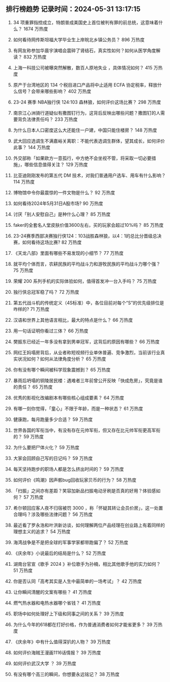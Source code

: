 
## 排行榜趋势 记录时间：2024-05-31 13:17:15
  
  1. 34 项重罪指控成立，特朗普成美国史上首位被判有罪的前总统，这意味着什么？ 1674 万热度
    
  2. 如何看待网传斯坦福大学毕业生上岸皖北乡镇公务员？ 896 万热度
    
  3. 有网友称参加华晨宇演唱会震碎了肾结石，真实性如何？如何从医学角度解读？ 832 万热度
    
  4. 上海一科技公司被曝突然解散，数百人原地失业 ，具体情况如何？ 415 万热度
    
  5. 原产于台湾地区的 134 个税目进口产品将中止适用 ECFA 协定税率，释放什么信号？会带来哪些影响？ 402 万热度
    
  6. 23-24 赛季 NBA独行侠 124:103 森林狼，如何评价这场比赛？ 298 万热度
    
  7. 南京江心洲骑行道疑似有撒图钉行为，这背后反映出哪些问题？撒图钉的人需要背负法律责任吗？ 233 万热度
    
  8. 为什么日本人口密度这么大还能住一户建，中国只能住楼房？ 148 万热度
    
  9. 武大回应选调生不满嘉峪关离职：不能代表选调生群体，望其成长，如何评价此事？ 144 万热度
    
  10. 外交部称「如果欧方一意孤行，中方绝不会坐视不管，将采取一切必要措施」，哪些信息值得关注？ 129 万热度
    
  11. 比亚迪刚刚发布的第五代 DM 技术，对我们普通用户选车、用车有什么影响？ 114 万热度
    
  12. 博物馆中令你最震惊的一件文物是什么？ 92 万热度
    
  13. 如何看待2024年5月31日A股市场? 90 万热度
    
  14. 讨厌「别人安慰自己」是种什么心理？ 85 万热度
    
  15. faker的全套名人堂皮肤价值3600左右，买的玩家会超过10%吗？ 85 万热度
    
  16. 23-24赛季西部决赛独行侠124：103战胜森林狼，以4：1的总比分晋级总决赛，如何看待这场比赛? 82 万热度
    
  17. 《天龙八部》里面有哪些不易发现的小细节？ 77 万热度
    
  18. 就平均个体而言，农耕民族的平均战斗力和游牧民族的平均战斗力哪个强？ 75 万热度
    
  19. 荣耀 200 系列手机的实际体验如何，值得首发冲一台入手吗？ 75 万热度
    
  20. 独行侠总冠军稳了吗？ 72 万热度
    
  21. 第五代战斗机的传统定义（4S标准）中，各位目前对每个“S”的优先级排位是咋样的? 71 万热度
    
  22. 汉语和世界上其他语言相比，最大的特点是什么？ 66 万热度
    
  23. 用一句话证明你看过三体？ 66 万热度
    
  24. 樊振东已经近一年多没有拿到男单冠军，这背后的原因有哪些？ 66 万热度
    
  25. 网红王妈塌房背后，从业者称短视频行业单休普遍、竞争激烈，当前该行业真实状况如何？如何从法律角度分析？ 65 万热度
    
  26. 你有没有哪个瞬间被科学现象震撼到？ 65 万热度
    
  27. 暴雨后坍塌的铜陵居民楼：遇难者三年前曾公开反映「快成危房」，究竟是谁的责任？ 65 万热度
    
  28. 优秀的影视化改编剧本有哪些核心组成要素？ 64 万热度
    
  29. 有哪一刻你觉得，「童心」不限于年龄，而是一种状态？ 61 万热度
    
  30. 健康跑，每月跑量多少合适？ 59 万热度
    
  31. 世界各国的军衔当中，有没有存在元帅军衔，但又存在比元帅军衔更高军衔的？ 59 万热度
    
  32. 为什么要把尸体火化？ 59 万热度
    
  33. 大家会回顾自己写的日记吗？ 59 万热度
    
  34. 每天坚持跑步的职场人都是怎么挤出时间的？ 59 万热度
    
  35. 如何评价《鸣潮》因声骸bug回收玩家贝币的行为？ 58 万热度
    
  36. 「扫振」之间亦有差距？笑容加新品扫振电动牙刷是否真的好用？体验感如何？ 57 万热度
    
  37. 希尔顿回应客人夜不归宿被罚 3000 ，称「怀疑其转让会员价房」，这一处置合理吗？涉及哪些法律问题？ 56 万热度
    
  38. 最近看了罗永浩和叶洪新访谈，如何理解两位产品经理在创业路上有着同样的理想主义的追求？ 54 万热度
    
  39. 海湾战争是不是把全球的军事学家都带跑偏了？ 52 万热度
    
  40. 《庆余年》小说最后的结局是什么？ 52 万热度
    
  41. 湖南台官宣《歌手 2024 》补位歌手为孙楠，相比其他歌手他的实力如何？ 51 万热度
    
  42. 你是否认同「高考其实是人生中最简单的一场考试」？ 42 万热度
    
  43. 让你瞬间清醒的文案有哪些？ 41 万热度
    
  44. 燃气热水器和电热水器哪个省钱？ 41 万热度
    
  45. 职场中如何处理好上下级和同事之间的关系？ 39 万热度
    
  46. 为什么今年的618都在打好价格，作为普通消费者如何才能省更多？ 39 万热度
    
  47. 《庆余年》中有什么值得深扒的人物？ 39 万热度
    
  48. 如何评价海贼王漫画1116话情报？ 39 万热度
    
  49. 如何评价武汉大学 ？ 39 万热度
    
  50. 有没有哪个高三的瞬间，你想要永远铭记？ 38 万热度
    
